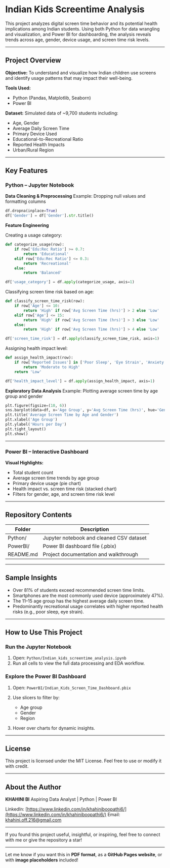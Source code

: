 
# Indian Kids Screentime Analysis

This project analyzes digital screen time behavior and its potential health implications among Indian students. Using both Python for data wrangling and visualization, and Power BI for dashboarding, the analysis reveals trends across age, gender, device usage, and screen time risk levels.

---

## Project Overview

**Objective:**
To understand and visualize how Indian children use screens and identify usage patterns that may impact their well-being.

**Tools Used:**

* Python (Pandas, Matplotlib, Seaborn)
* Power BI

**Dataset:**
Simulated data of \~9,700 students including:

* Age, Gender
* Average Daily Screen Time
* Primary Device Used
* Educational-to-Recreational Ratio
* Reported Health Impacts
* Urban/Rural Region

---

## Key Features

### Python – Jupyter Notebook

**Data Cleaning & Preprocessing**
Example: Dropping null values and formatting columns

```python
df.dropna(inplace=True)
df['Gender'] = df['Gender'].str.title()
```

**Feature Engineering**

Creating a usage category:

```python
def categorize_usage(row):
    if row['Edu:Rec Ratio'] >= 0.7:
        return 'Educational'
    elif row['Edu:Rec Ratio'] <= 0.3:
        return 'Recreational'
    else:
        return 'Balanced'

df['usage_category'] = df.apply(categorize_usage, axis=1)
```

Classifying screen time risk based on age:

```python
def classify_screen_time_risk(row):
    if row['Age'] <= 10:
        return 'High' if row['Avg Screen Time (hrs)'] > 2 else 'Low'
    elif row['Age'] <= 15:
        return 'High' if row['Avg Screen Time (hrs)'] > 3 else 'Low'
    else:
        return 'High' if row['Avg Screen Time (hrs)'] > 4 else 'Low'

df['screen_time_risk'] = df.apply(classify_screen_time_risk, axis=1)
```

Assigning health impact level:

```python
def assign_health_impact(row):
    if row['Reported Issues'] in ['Poor Sleep', 'Eye Strain', 'Anxiety']:
        return 'Moderate to High'
    return 'Low'

df['health_impact_level'] = df.apply(assign_health_impact, axis=1)
```

**Exploratory Data Analysis**
Example: Plotting average screen time by age group and gender

```python
plt.figure(figsize=(10, 6))
sns.barplot(data=df, x='Age Group', y='Avg Screen Time (hrs)', hue='Gender')
plt.title('Average Screen Time by Age and Gender')
plt.xlabel('Age Group')
plt.ylabel('Hours per Day')
plt.tight_layout()
plt.show()
```

---

### Power BI – Interactive Dashboard

**Visual Highlights:**

* Total student count
* Average screen time trends by age group
* Primary device usage (pie chart)
* Health impact vs. screen time risk (stacked chart)
* Filters for gender, age, and screen time risk level

---

## Repository Contents

| Folder    | Description                              |
| --------- | ---------------------------------------- |
| Python/   | Jupyter notebook and cleaned CSV dataset |
| PowerBI/  | Power BI dashboard file (.pbix)          |
| README.md | Project documentation and walkthrough    |

---

## Sample Insights

* Over 81% of students exceed recommended screen time limits.
* Smartphones are the most commonly used device (approximately 47%).
* The 11–15 age group has the highest average daily screen time.
* Predominantly recreational usage correlates with higher reported health risks (e.g., poor sleep, eye strain).

---

## How to Use This Project

### Run the Jupyter Notebook

1. Open: `Python/Indian_kids_screentime_analysis.ipynb`
2. Run all cells to view the full data processing and EDA workflow.

### Explore the Power BI Dashboard

1. Open: `PowerBI/Indian_Kids_Screen_Time_Dashboard.pbix`
2. Use slicers to filter by:

   * Age group
   * Gender
   * Region
3. Hover over charts for dynamic insights.

---

## License

This project is licensed under the MIT License.
Feel free to use or modify it with credit.

---

## About the Author

**KHAHINI BI**
Aspiring Data Analyst | Python | Power BI

LinkedIn: [https://www.linkedin.com/in/khahiniboopathi6/](https://www.linkedin.com/in/khahiniboopathi6/)
Email: [khahini.off.216@gmail.com](mailto:khahini.off.216@gmail.com)

---

If you found this project useful, insightful, or inspiring, feel free to connect with me or give the repository a star!

---

Let me know if you want this in **PDF format**, as a **GitHub Pages website**, or with **image placeholders** included!



